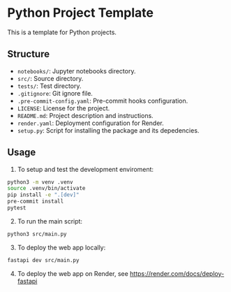 # Python Project Template

This is a template for Python projects.

## Structure

- `notebooks/`: Jupyter notebooks directory.
- `src/`: Source directory.
- `tests/`: Test directory.
- `.gitignore`: Git ignore file.
- `.pre-commit-config.yaml`: Pre-commit hooks configuration.
- `LICENSE`: License for the project.
- `README.md`: Project description and instructions.
- `render.yaml`: Deployment configuration for Render.
- `setup.py`: Script for installing the package and its depedencies.

## Usage

1. To setup and test the development enviroment:
```sh
python3 -m venv .venv
source .venv/bin/activate
pip install -e ".[dev]"
pre-commit install
pytest
```

2. To run the main script:
```sh
python3 src/main.py
```

3. To deploy the web app locally:
```sh
fastapi dev src/main.py
```

4. To deploy the web app on Render, see https://render.com/docs/deploy-fastapi
